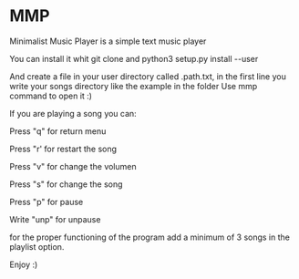 # MMP
Minimalist Music Player is a simple text music player

You can install it whit git clone and python3 setup.py install --user

And create a file in your user directory called .path.txt, in the first line you write your songs directory like
the example in the folder
Use mmp command to open it :)

If you are playing a song you can:

Press "q" for return menu

Press "r' for restart the song

Press "v" for change the volumen

Press "s" for change the song

Press "p" for pause

Write "unp" for unpause

for the proper functioning of the program add a minimum of 3 songs in the playlist option.

Enjoy :)
